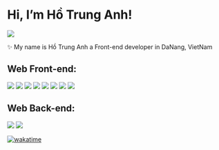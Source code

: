 # Hi, I’m Hồ Trung Anh!
<a target="_blank" href=https://www.linkedin.com/in/trung-anh-h%E1%BB%93-858b32199/> <img src="https://img.shields.io/badge/-LinkedIn-0e76a8?style=plastic&logo=linkedIn"> </a>

✨ My name is Hồ  Trung Anh a Front-end developer in DaNang, VietNam

## Web Front-end:
<img src="https://img.shields.io/badge/react-%2320232a.svg?style=for-the-badge&logo=react&logoColor=%2361DAFB"> <img src="https://img.shields.io/badge/vuejs-%2335495e.svg?style=for-the-badge&logo=vuedotjs&logoColor=%234FC08D"> <img src="https://img.shields.io/badge/Nuxt-black?style=for-the-badge&logo=nuxt.js&logoColor=white"> <img src="https://img.shields.io/badge/javascript-%23323330.svg?style=for-the-badge&logo=javascript&logoColor=%23F7DF1E"> <img src="https://img.shields.io/badge/typescript-%23007ACC.svg?style=for-the-badge&logo=typescript&logoColor=white">  <img src="https://img.shields.io/badge/html5-%23E34F26.svg?style=for-the-badge&logo=html5&logoColor=white"> <img src="https://img.shields.io/badge/css3-%231572B6.svg?style=for-the-badge&logo=css3&logoColor=white"> <img src="https://img.shields.io/badge/SASS-hotpink.svg?style=for-the-badge&logo=SASS&logoColor=white">

## Web Back-end:
<img src="https://img.shields.io/badge/nestjs-%23E0234E.svg?style=for-the-badge&logo=nestjs&logoColor=white"> <img src="https://img.shields.io/badge/node.js-6DA55F?style=for-the-badge&logo=node.js&logoColor=white"> 

<a href="https://wakatime.com/badge/user/7514b0e5-9034-4d37-a253-58a5ec9b8a2f/project/5ef3a984-27a1-4892-8b29-a86b1ea2d66b"><img src="https://wakatime.com/badge/user/7514b0e5-9034-4d37-a253-58a5ec9b8a2f/project/5ef3a984-27a1-4892-8b29-a86b1ea2d66b.svg" alt="wakatime"></a>
